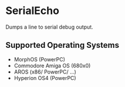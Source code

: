 SerialEcho
==========

Dumps a line to serial debug output.


Supported Operating Systems
---------------------------

* MorphOS (PowerPC)
* Commodore Amiga OS (680x0)
* AROS (x86/ PowerPC/ …)
* Hyperion OS4 (PowerPC)
